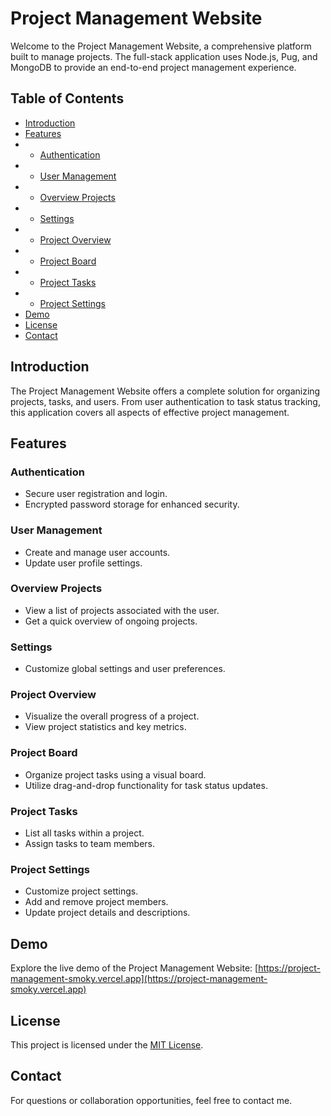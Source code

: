 # Project Management Website

Welcome to the Project Management Website, a comprehensive platform built to manage projects. The full-stack application uses Node.js, Pug, and MongoDB to provide an end-to-end project management experience.

## Table of Contents

- [Introduction](#introduction)
- [Features](#features)
- - [Authentication](#authentication)
- - [User Management](#user-management)
- - [Overview Projects](#overview-projects)
- - [Settings](#settings)
- - [Project Overview](#project-overview)
- - [Project Board](#project-board)
- - [Project Tasks](#project-tasks)
- - [Project Settings](#project-settings)
- [Demo](#demo)
- [License](#license)
- [Contact](#contact)

## Introduction

The Project Management Website offers a complete solution for organizing projects, tasks, and users. From user authentication to task status tracking, this application covers all aspects of effective project management.

## Features

### Authentication

- Secure user registration and login.
- Encrypted password storage for enhanced security.

### User Management

- Create and manage user accounts.
- Update user profile settings.

### Overview Projects

- View a list of projects associated with the user.
- Get a quick overview of ongoing projects.

### Settings

- Customize global settings and user preferences.

### Project Overview

- Visualize the overall progress of a project.
- View project statistics and key metrics.

### Project Board

- Organize project tasks using a visual board.
- Utilize drag-and-drop functionality for task status updates.

### Project Tasks

- List all tasks within a project.
- Assign tasks to team members.

### Project Settings

- Customize project settings.
- Add and remove project members.
- Update project details and descriptions.

## Demo

Explore the live demo of the Project Management Website: [https://project-management-smoky.vercel.app](https://project-management-smoky.vercel.app)

## License

This project is licensed under the [MIT License](LICENSE).

## Contact

For questions or collaboration opportunities, feel free to contact me.
